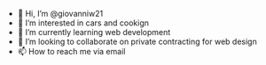 - 👋 Hi, I’m @giovanniw21
- 👀 I’m interested in cars and cookign 
- 🌱 I’m currently learning web development
- 💞️ I’m looking to collaborate on private contracting for web design 
- 📫 How to reach me via email 

<!---
giovanniw21/giovanniw21 is a ✨ special ✨ repository because its `README.md` (this file) appears on your GitHub profile.
You can click the Preview link to take a look at your changes.
--->
